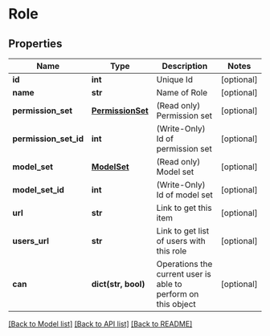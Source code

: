 # Role

## Properties
Name | Type | Description | Notes
------------ | ------------- | ------------- | -------------
**id** | **int** | Unique Id | [optional] 
**name** | **str** | Name of Role | [optional] 
**permission_set** | [**PermissionSet**](PermissionSet.md) | (Read only) Permission set | [optional] 
**permission_set_id** | **int** | (Write-Only) Id of permission set | [optional] 
**model_set** | [**ModelSet**](ModelSet.md) | (Read only) Model set | [optional] 
**model_set_id** | **int** | (Write-Only) Id of model set | [optional] 
**url** | **str** | Link to get this item | [optional] 
**users_url** | **str** | Link to get list of users with this role | [optional] 
**can** | **dict(str, bool)** | Operations the current user is able to perform on this object | [optional] 

[[Back to Model list]](../README.md#documentation-for-models) [[Back to API list]](../README.md#documentation-for-api-endpoints) [[Back to README]](../README.md)


